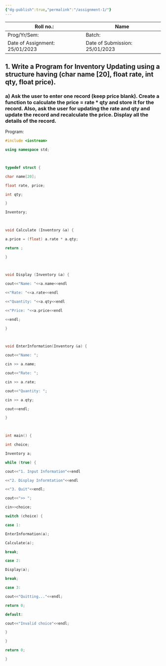 ```yaml
---
{"dg-publish":true,"permalink":"/assignment-1/"}
---
```



| Roll no.:           | Name               |
| ------------------- | ------------------ |
| Prog/Yr/Sem:        | Batch:             |
| Date of Assignment: 25/01/2023 | Date of Submission: 25/01/2023 | 

## 1. Write a Program for Inventory Updating using a structure having (char name [20], float rate, int qty, float price).

### a) Ask the user to enter one record (keep price blank). Create a function to calculate the price = rate * qty and store it for the record. Also, ask the user for updating the rate and qty and update the record and recalculate the price. Display all the details of the record.

Program:
```C++
#include <iostream>

using namespace std;

  

typedef struct {

char name[20];

float rate, price;

int qty;

}

Inventory;

  

void Calculate (Inventory &a) {

a.price = (float) a.rate * a.qty;

return ;

}

  

void Display (Inventory &a) {

cout<<"Name: "<<a.name<<endl

<<"Rate: "<<a.rate<<endl

<<"Quantity: "<<a.qty<<endl

<<"Price: "<<a.price<<endl

<<endl;

}

  

void EnterInformation(Inventory &a) {

cout<<"Name: ";

cin >> a.name;

cout<<"Rate: ";

cin >> a.rate;

cout<<"Quantity: ";

cin >> a.qty;

cout<<endl;

}

  

int main() {

int choice;

Inventory a;

while (true) {

cout<<"1. Input Information"<<endl

<<"2. Display Informtation"<<endl

<<"3. Quit"<<endl;

cout<<">> ";

cin>>choice;

switch (choice) {

case 1:

EnterInformation(a);

Calculate(a);

break;

case 2:

Display(a);

break;

case 3:

cout<<"Quitting..."<<endl;

return 0;

default:

cout<<"Invalid choice"<<endl;

}

}

return 0;

}
```

